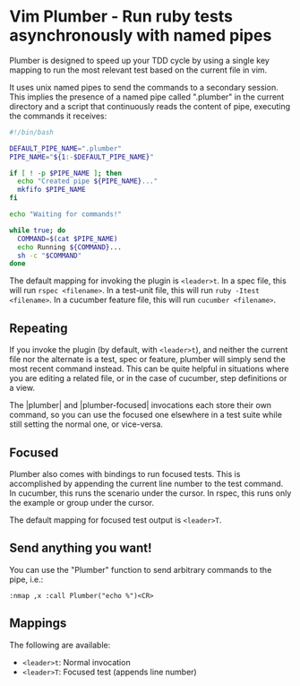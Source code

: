 # Vim Plumber - Run ruby tests asynchronously with named pipes

Plumber is designed to speed up your TDD cycle by using a single key
mapping to run the most relevant test based on the current file in vim.

It uses unix named pipes to send the commands to a secondary session. This 
implies the presence of a named pipe called ".plumber" in the current directory 
and a script that continuously reads the content of pipe, executing the 
commands it receives:

```bash
#!/bin/bash

DEFAULT_PIPE_NAME=".plumber"
PIPE_NAME="${1:-$DEFAULT_PIPE_NAME}"

if [ ! -p $PIPE_NAME ]; then
  echo "Created pipe ${PIPE_NAME}..."
  mkfifo $PIPE_NAME
fi

echo "Waiting for commands!"

while true; do
  COMMAND=$(cat $PIPE_NAME)
  echo Running ${COMMAND}...
  sh -c "$COMMAND"
done
```

The default mapping for invoking the plugin is `<leader>t`. In a spec
file, this will run `rspec <filename>`. In a test-unit file, this will
run `ruby -Itest <filename>`. In a cucumber feature file, this will run
`cucumber <filename>`.

## Repeating

If you invoke the plugin (by default, with `<leader>t`), and neither the
current file nor the alternate is a test, spec or feature, plumber will
simply send the most recent command instead. This can be quite helpful
in situations where you are editing a related file, or in the case of
cucumber, step definitions or a view.

The |plumber| and |plumber-focused| invocations each store their own
command, so you can use the focused one elsewhere in a test suite while
still setting the normal one, or vice-versa.

## Focused

Plumber also comes with bindings to run focused tests. This is
accomplished by appending the current line number to the test command.
In cucumber, this runs the scenario under the cursor. In rspec, this
runs only the example or group under the cursor.

The default mapping for focused test output is `<leader>T`.

## Send anything you want!

You can use the "Plumber" function to send arbitrary commands to
the pipe, i.e.:

```vim
:nmap ,x :call Plumber("echo %")<CR>
```

## Mappings

The following are available:

* `<leader>t`: Normal invocation
* `<leader>T`: Focused test (appends line number)
